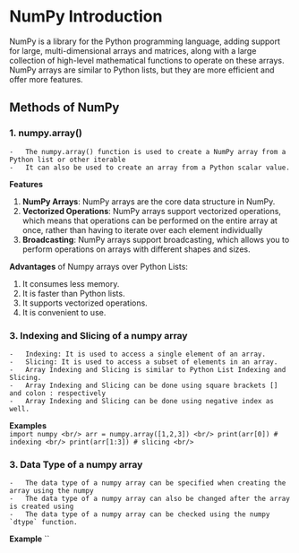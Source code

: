 # NumPy Introduction
NumPy is a library for the Python programming language, adding support for large, multi-dimensional arrays and
matrices, along with a large collection of high-level mathematical functions to operate on these arrays.
NumPy arrays are similar to Python lists, but they are more efficient and offer more features.

## Methods of NumPy
### 1. numpy.array()
    -   The numpy.array() function is used to create a NumPy array from a Python list or other iterable
    -   It can also be used to create an array from a Python scalar value.

**Features** <br/>
1.  **NumPy Arrays**: NumPy arrays are the core data structure in NumPy.
2.  **Vectorized Operations**: NumPy arrays support vectorized operations, which means that operations
can be performed on the entire array at once, rather than having to iterate over each element individually
3.  **Broadcasting**: NumPy arrays support broadcasting, which allows you to perform operations on
arrays with different shapes and sizes.

**Advantages** of Numpy arrays over Python Lists:<br/>
1. It consumes less memory.
2. It is faster than Python lists.
3. It supports vectorized operations.
4. It is convenient to use.


### 3. Indexing and Slicing of a numpy array
    -   Indexing: It is used to access a single element of an array.
    -   Slicing: It is used to access a subset of elements in an array.
    -   Array Indexing and Slicing is similar to Python List Indexing and Slicing.
    -   Array Indexing and Slicing can be done using square brackets [] and colon : respectively
    -   Array Indexing and Slicing can be done using negative index as well.

**Examples** <br/>
    `
    import numpy <br/>
    arr = numpy.array([1,2,3]) <br/>
    print(arr[0]) # indexing <br/>
    print(arr[1:3]) # slicing <br/>
    `

### 3. Data Type of a numpy array
    -   The data type of a numpy array can be specified when creating the array using the numpy
    -   The data type of a numpy array can also be changed after the array is created using
    -   The data type of a numpy array can be checked using the numpy `dtype` function.

**Example**
``

